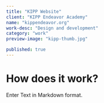 ```yaml
---
title: "KIPP Website"
client: "KIPP Endeavor Academy"
name: "kippendeavor.org"
work-desc: "Design and development"
category: "work"
preview-image: "kipp-thumb.jpg"

published: true
---
```


# How does it work?

Enter Text in Markdown format.